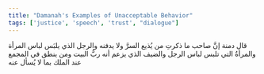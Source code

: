 ```yaml
---
title: "Damanah's Examples of Unacceptable Behavior"
tags: ['justice', 'speech', 'trust', "dialogue"]
---
```


 قال دمنة إنَّ صاحب ما ذكرتِ من يُذيع السرَّ ولا يدفنه والرجل الذي يلبَس لباس المرأة والمرأةُ التي تلبس لباس الرجل والضيف الذي يزعم أنه ربُّ البيت ومن ينطق في المجمع عند الملك بما لا يُسأل عنه
